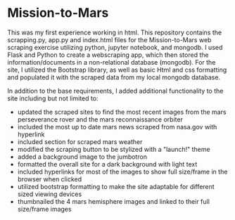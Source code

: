 # Mission-to-Mars
This was my first experience working in html. This repository contains the scrapping.py, app.py and index.html files for the Mission-to-Mars web scraping exercise utilizing  python, jupyter notebook, and mongodb.  I used Flask and Python to create a webscraping app, which then stored the information/documents in a non-relational database (mongodb).  For the site, I utilized the Bootstrap library, as well as basic Html and css formatting and populated it with the scraped data from my local mongodb database. 

In addition to the base requirements, I added additional functionality to the site including but not limited to:

* updated the scraped sites to find the most recent images from the mars perseverance rover and the mars reconnaissance orbiter
* included the most up to date mars news scraped from nasa.gov with hyperlink
* included section for scraped mars weather 
* modified the scraping button to be stylized with a "launch!" theme
* added a background image to the jumbotron 
* formatted the overall site for a dark background with light text
* included hyperlinks for most of the images to show full size/frame in the browser when clicked
* utilized bootstrap formatting to make the site adaptable for different sized viewing devices
* thumbnailed the 4 mars hemisphere images and linked to their full size/frame images 
